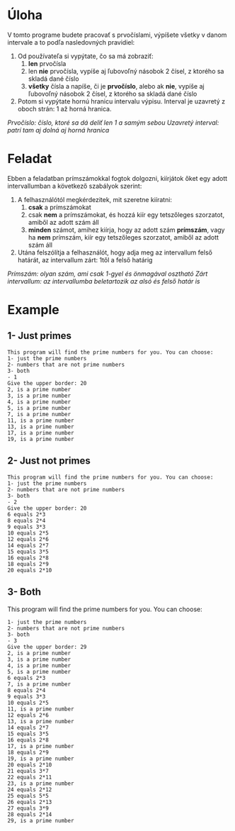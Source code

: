 # Úloha
V tomto programe budete pracovať s prvočíslami, výpíšete všetky v danom intervale a to podľa nasledovných pravidiel:
 1. Od používateľa si vypýtate, čo sa má zobraziť:
	 1. **len** prvočísla
	 2. len **nie** prvočísla, vypíše aj ľubovoľný násobok 2 čísel, z ktorého sa skladá dané číslo
	 3. **všetky** čísla a napíše, či je **prvočíslo**, alebo ak **nie**, vypíše aj ľubovoľný násobok 2 čísel, z ktorého sa skladá dané číslo
1. Potom si vypýtate hornú hranicu intervalu výpisu. Interval je uzavretý z oboch strán: 1 až horná hranica.

_Prvočíslo: číslo, ktoré sa dá deliť len 1 a samým sebou_
_Uzavretý interval: patrí tam aj dolná aj horná hranica_

# Feladat

Ebben a feladatban prímszámokkal fogtok dolgozni, kiírjátok őket egy adott intervallumban a következő szabályok szerint:
 1. A felhasználótól megkérdezitek, mit szeretne kiíratni:
	 1. **csak** a prímszámokat
	 2. csak **nem** a prímszámokat, és hozzá kiír egy tetszőleges szorzatot, amiből az adott szám áll
	 3. **minden** számot, amihez kiírja, hogy az adott szám **prímszám**, vagy ha **nem** prímszám, kiír egy tetszőleges szorzatot, amiből az adott szám áll
1. Utána felszólítja a felhasználót, hogy adja meg az intervallum felső határát, az intervallum zárt: 1től a felső határig

_Prímszám: olyan szám, ami csak 1-gyel és önmagával osztható_
_Zárt intervallum: az intervallumba beletartozik az alsó és felső határ is_
# Example
## 1- Just primes
```
This program will find the prime numbers for you. You can choose:
1- just the prime numbers
2- numbers that are not prime numbers
3- both
- 1
Give the upper border: 20
2, is a prime number
3, is a prime number
4, is a prime number
5, is a prime number
7, is a prime number
11, is a prime number
13, is a prime number
17, is a prime number
19, is a prime number
```

## 2- Just not primes
```
This program will find the prime numbers for you. You can choose:
1- just the prime numbers
2- numbers that are not prime numbers
3- both
- 2
Give the upper border: 20
6 equals 2*3
8 equals 2*4
9 equals 3*3
10 equals 2*5
12 equals 2*6
14 equals 2*7
15 equals 3*5
16 equals 2*8
18 equals 2*9
20 equals 2*10
```
## 3- Both
This program will find the prime numbers for you. You can choose:
```
1- just the prime numbers
2- numbers that are not prime numbers
3- both
- 3
Give the upper border: 29
2, is a prime number
3, is a prime number
4, is a prime number
5, is a prime number
6 equals 2*3
7, is a prime number
8 equals 2*4
9 equals 3*3
10 equals 2*5
11, is a prime number
12 equals 2*6
13, is a prime number
14 equals 2*7
15 equals 3*5
16 equals 2*8
17, is a prime number
18 equals 2*9
19, is a prime number
20 equals 2*10
21 equals 3*7
22 equals 2*11
23, is a prime number
24 equals 2*12
25 equals 5*5
26 equals 2*13
27 equals 3*9
28 equals 2*14
29, is a prime number
```
